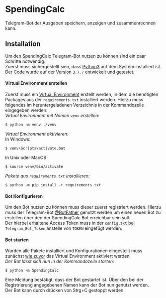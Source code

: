 # SpendingCalc
Telegram-Bot der Ausgaben speichern, anzeigen und zusammenrechnen kann.

## Installation
Um den SpendingCalc Telegram-Bot nutzen zu können sind ein paar Schritte notwendig.\
Zuerst muss sichergestellt sien, dass [Python3](https://www.python.org/downloads/ "Download Python")
auf dem System installiert ist. Der Code wurde auf der Version `3.7.7` entwickelt und getestet.

#### Virtual Environment erstellen
Zuerst muss ein [Virtual Environment](https://docs.python.org/3/tutorial/venv.html "Dokumentation zu Virtual Environments")
erstellt werden, in dem die benötigten Packages aus der `requirements.txt`
installiert werden. Hierzu muss folgendes im heruntergeladenen Verzeichnis in
der Kommandozeile eingegeben werden:\
*Virtual Environment mit Namen `venv` erstellen:*
```shell
$ python -m venv ./venv
```
*Virtual Environment aktivieren:*\
In Windows:
```shell
$ venv\Scripts\activate.bat
```
In Unix oder MacOS:
```shell
$ source venv/bin/activate
```
*Pakete aus `requirements.txt` installieren:*
```shell
$ python -m pip install -r requirements.txt
```

#### Bot Konfigurieren
Um den Bot nutzen zu können muss dieser zuerst registriert werden. Hierzu muss
der Telegram-Bot [@BotFather](https://t.me/botfather "@BotFather") genutzt werden
um einen neuen Bot zu erstellen über den der SpendingCalc Bot erreichbar sein soll.\
Der hierbei erhaltene Access Token muss in der `config.txt` bei `Telegram_Bot_Token`
anstelle von `TOKEN` eingefügt werden.

#### Bot starten
Wurden alle Pakete installiert und Konfigurationen eingestellt muss zunächst
[wie zuvor](#virtual-environment-erstellen) das Virtual Environment aktiviert werden.\
*Der Bot lässt sich nun in der Kommandozeile starten:*
```shell
$ python -m SpendingCalc
```
Eine Meldung bestätigt, dass der Bot gestartet ist. Über den bei der Registrierung
angegebenen Namen kann der Bot nun genutzt werden.\
Der Bot kann durch drücken von Strg+C gestoppt werden.
